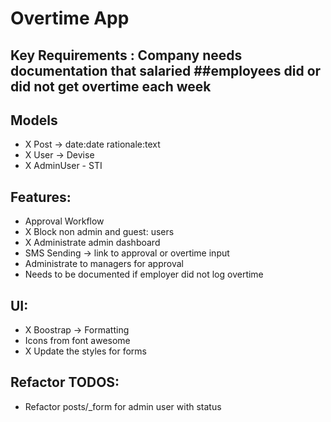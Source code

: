 # Overtime App

## Key Requirements : Company needs documentation that salaried ##employees did or did not get overtime each week

## Models

*  X Post -> date:date rationale:text
*  X User -> Devise
*  X AdminUser - STI


## Features:
* Approval Workflow
* X Block non admin and guest: users
* X Administrate admin dashboard
* SMS Sending -> link to approval or overtime input
* Administrate to managers for approval
* Needs to be documented if employer did not log overtime

## UI:
*  X Boostrap -> Formatting
*  Icons from font awesome
*  X Update the styles for forms


## Refactor TODOS:
* Refactor posts/_form for admin user with status
